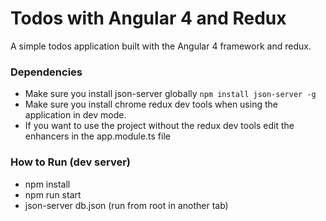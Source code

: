 # Todos with Angular 4 and Redux

A simple todos application built with the Angular 4 framework and redux. 

### Dependencies
  - Make sure you install json-server globally `npm install json-server -g`
  - Make sure you install chrome redux dev tools when using the application in dev mode. 
  - If you want to use the project without the redux dev tools edit the enhancers in the app.module.ts file

### How to Run (dev server)
- npm install
- npm run start
- json-server db.json (run from root in another tab) 




